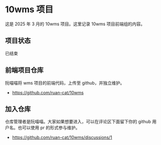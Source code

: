 # 10wms 项目

这是 2025 年 3 月的 10wms 项目。这里记录 10wms 项目前端组的内容。

## 项目状态

已结束

## 前端项目仓库

阮喵喵将 wms 项目的前端代码，上传至 github，并独立维护。

- https://github.com/ruan-cat/10wms

## 加入仓库

仓库管理者是阮喵喵。大家如果想要进入，可以在评论区下面留下你的 github 用户名。也可以使用 pr 的形式参与维护。

- https://github.com/ruan-cat/10wms/discussions/1

